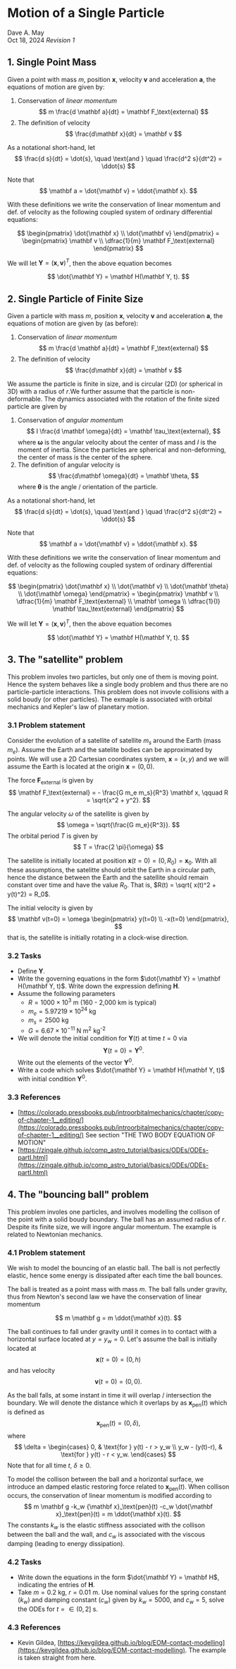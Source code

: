 # Motion of a Single Particle

Dave A. May  
Oct 18, 2024  _Revision 1_



## 1. Single Point Mass
Given a point with mass $m$, position $\mathbf x$, velocity $\mathbf v$ and acceleration $\mathbf a$, the equations of motion are given by:

1. Conservation of _linear momentum_
$$
m \frac{d \mathbf a}{dt} = \mathbf F_\text{external}
$$
2. The definition of velocity
$$
\frac{d\mathbf x}{dt} = \mathbf v
$$

As a notational short-hand, let
$$
\frac{d s}{dt} = \dot{s}, \quad \text{and } \quad \frac{d^2 s}{dt^2} = \ddot{s}
$$

Note that
$$
	\mathbf a = \dot{\mathbf v} = \ddot{\mathbf x}.
$$

With these definitions we write the conservation of linear momentum and def. of velocity as the following coupled system of ordinary differential equations:

$$
\begin{pmatrix}
\dot{\mathbf x} \\
\dot{\mathbf v}
\end{pmatrix} =
\begin{pmatrix}
\mathbf v \\
\dfrac{1}{m} \mathbf F_\text{external}
\end{pmatrix}
$$

We will let $\mathbf Y = (\mathbf x, \mathbf v)^T$, then the above equation becomes

$$
	\dot{\mathbf Y} = \mathbf H(\mathbf Y, t).
$$


## 2. Single Particle of Finite Size
Given a particle with mass $m$, position $\mathbf x$, velocity $\mathbf v$ and acceleration $\mathbf a$, the equations of motion are given by (as before):

1. Conservation of _linear momentum_
$$
m \frac{d \mathbf a}{dt} = \mathbf F_\text{external}
$$
2. The definition of velocity
$$
\frac{d\mathbf x}{dt} = \mathbf v
$$


We assume the particle is finite in size, and is circular (2D) (or spherical in 3D) with a radius of $r$.We further assume that the particle is non-deformable.
The dynamics associated with the rotation of the finite sized particle are given by 

1. Conservation of _angular momentum_
$$
I \frac{d \mathbf \omega}{dt} = \mathbf \tau_\text{external},
$$
where $\mathbf \omega$ is the angular velocity about the center of mass and $I$ is the moment of inertia. Since the particles are spherical and non-deforming, the center of mass is the center of the sphere.
2. The definition of angular velocity is
$$
\frac{d\mathbf \omega}{dt} = \mathbf \theta,
$$
where $\mathbf \theta$ is the angle / orientation of the particle.

As a notational short-hand, let
$$
\frac{d s}{dt} = \dot{s}, \quad \text{and } \quad \frac{d^2 s}{dt^2} = \ddot{s}
$$

Note that
$$
	\mathbf a = \dot{\mathbf v} = \ddot{\mathbf x}.
$$

With these definitions we write the conservation of linear momentum and def. of velocity as the following coupled system of ordinary differential equations:

$$
\begin{pmatrix}
\dot{\mathbf x} \\
\dot{\mathbf v} \\
\dot{\mathbf \theta} \\
\dot{\mathbf \omega}
\end{pmatrix} =
\begin{pmatrix}
\mathbf v \\
\dfrac{1}{m} \mathbf F_\text{external} \\
\mathbf \omega \\
\dfrac{1}{I} \mathbf \tau_\text{external}
\end{pmatrix}
$$

We will let $\mathbf Y = (\mathbf x, \mathbf v)^T$, then the above equation becomes

$$
	\dot{\mathbf Y} = \mathbf H(\mathbf Y, t).
$$



## 3. The "satellite" problem

This problem involes two particles, but only one of them is moving point. Hence the system behaves like a single body problem and thus there are no particle-particle interactions. This problem does not invovle collisions with a solid boudy (or other particles).
The exmaple is associated with orbital mechanics and Kepler's law of planetary motion.

### 3.1 Problem statement

Consider the evolution of a satellite of satellite $m_s$ around the Earth (mass $m_e$). Assume the Earth and the satelite bodies can be approximated by points. We will use a 2D Cartesian coordinates system, $\mathbf x = (x, y)$ and we will assume the Earth is located at the origin $\mathbf x = (0, 0)$.

The force $\mathbf F_\text{external}$ is given by 
$$
\mathbf F_\text{external} = - \frac{G m_e m_s}{R^3} \mathbf x,
\qquad R = \sqrt{x^2 + y^2}.
$$

The angular velocity $\omega$ of the satellite is given by 
$$
	\omega = \sqrt{\frac{G m_e}{R^3}}.
$$
The orbital period $T$ is given by 
$$
	T = \frac{2 \pi}{\omega}
$$

The satellite is initially located at position $\mathbf x(t=0) = (0, R_0) = \mathbf x_0$.
With all these assumptions, the satelitte should orbit the Earth in a circular path, hence the distance between the Earth and the satellite should remain constant over time and have the value $R_0$. That is, $R(t) = \sqrt{ x(t)^2 + y(t)^2} = R_0$.

The initial velocity is given by
$$
	\mathbf v(t=0) = \omega \begin{pmatrix}
	y(t=0) \\
	-x(t=0)
	\end{pmatrix},
$$
that is, the satellite is initially rotating in a clock-wise direction.

### 3.2 Tasks

- Define $\mathbf Y$.
- Write the governing equations in the form $\dot{\mathbf Y} = \mathbf H(\mathbf Y, t)$. Write down the expression defining $\mathbf H$.
- Assume the following parameters
	* $R = 1000 \times 10^3$ m (160 - 2,000 km is typical)
	* $m_e = 5.97219 \times 10^{24}$ kg
	* $m_s = 2500$ kg
	* $G = 6.67 \times 10^{−11}$ N m$^{2}$ kg$^\text{-2}$
- We will denote the initial condition for $\mathbf Y(t)$ at time $t=0$ via
$$
	\mathbf Y(t=0) = \mathbf Y^0.
$$
Write out the elements of the vector $\mathbf Y^0$.
- Write a code which solves $\dot{\mathbf Y} = \mathbf H(\mathbf Y, t)$ with initial condition $\mathbf Y^0$.

### 3.3 References

* [https://colorado.pressbooks.pub/introorbitalmechanics/chapter/copy-of-chapter-1__editing/](https://colorado.pressbooks.pub/introorbitalmechanics/chapter/copy-of-chapter-1__editing/) See section "THE TWO BODY EQUATION OF MOTION"
* [https://zingale.github.io/comp_astro_tutorial/basics/ODEs/ODEs-partI.html](https://zingale.github.io/comp_astro_tutorial/basics/ODEs/ODEs-partI.html)


## 4. The "bouncing ball" problem

This problem involes one particles, and involves modelling the collison of the point with a solid boudy boundary. The ball has an assumed radius of $r$. Despite its finite size, we will ingore angular momentum.
The example is related to Newtonian mechanics.

### 4.1 Problem statement

We wish to model the bouncing of an elastic ball.
The ball is not perfectly elastic, hence some energy is dissipated after each time the ball bounces.

The ball is treated as a point mass with mass $m$. The ball falls under gravity, thus from Newton's second law we have the conservation of linear momentum

$$
	m \mathbf g = m \ddot{\mathbf x}(t).
$$

The ball continues to fall under gravity until it comes in to contact
with a horizontal surface located at $y = y_w = 0$.
Let's assume the ball is initially located at 
$$
	\mathbf x(t=0) = (0, h)
$$
and has velocity
$$
	\mathbf v(t=0) = (0, 0).
$$

As the ball falls, at some instant in time it will overlap / intersection the boundary. We will denote the distance which it overlaps by as ${\mathbf x}_\text{pen}(t)$ which is defined as
$$
{\mathbf x}_\text{pen}(t) = (0, \delta),
$$
where
$$
	\delta = 
	\begin{cases}
    0,              & \text{for } y(t) - r > y_w \\
    y_w - (y(t)-r), & \text{for } y(t) - r < y_w.
	\end{cases}
$$
Note that for all time $t$, $\delta \ge 0$.

To model the collison between the ball and a horizontal surface,
we introduce an damped elastic restoring force related to ${\mathbf x}_\text{pen}(t)$. When collison occurs, the conservation of linear momentum is modified according to
$$
	m \mathbf g -k_w {\mathbf x}_\text{pen}(t) -c_w \dot{\mathbf x}_\text{pen}(t) = m \ddot{\mathbf x}(t).
$$
The constants $k_w$ is the elastic stiffness associated with the collison between the ball and the wall, and $c_w$ is associated with the viscous damping (leading to energy dissipation).

### 4.2 Tasks

- Write down the equations in the form $\dot{\mathbf Y} = \mathbf H$, indicating the entries of $\mathbf H$.
- Take $m = 0.2$ kg, $r = 0.01$ m. Use nominal values for the spring constant ($k_w$) and damping constant ($c_w$) given  by $k_w = 5000$, and $c_w = 5$, solve the ODEs for $t = \in (0, 2]$ s.

### 4.3 References

* Kevin Gildea, [https://kevgildea.github.io/blog/EOM-contact-modelling](https://kevgildea.github.io/blog/EOM-contact-modelling). The example is taken straight from here.

<!--

## 5. The "spinning bouncing ball" problem

Objective:  Augment problem "bouncing ball" to include the conservation of angular momentum.

* $\mathbf Y = (\mathbf x, \mathbf v, \theta, \omega)$.

* The initial position, angle is $\mathbf x^0 = ( 0, h)$, $\theta^0 = 0$.

* The initial condition is $\mathbf v^0 = (1, -1)$, $\omega^0 = 0$. The oblique collison should result in the ball starting to spinning after the impact.

$$
I \frac{d \omega}{dt} = 
	\begin{cases}
    0,              & \text{no colision} \\
    \tau_\text{collision}, & \text{during collision}.
   \end{cases}
$$

The surface the ball bounces on has a normal $\hat{\mathbf n} = (0, 1)$ and tangent $\hat{\mathbf s} = (-1, 0)$.


$$
\tau_\text{col} = \mathbf R_C \times \mathbf F_s
$$
and
$$
	\mathbf R_C = (r - \tfrac{1}{2} \delta_{nco}) (-\hat{\mathbf n})
$$
and $\delta_{nco}$ is the "normal contact overlap" which we take as 
$$
\delta_{nco} = 2r - |y_w - y(t)| > 0.
$$
The time rate of change of the overlap is then
$$
\dot{\delta}_{nco} = - |0 - \dot{y}(t)|.
$$


The velocity vector tangent to the contact surface is given by
$$
	\mathbf v_\text{tangential} = \mathbf v - (\mathbf v \cdot \mathbf n) \mathbf n
$$
The tangential speed (sliding rate) is then
$$
	\dot{s} = \mathbf v_\text{tangential} \cdot \hat{\mathbf s}.
$$

Assume Coloumb Sliding, then
$$
	\mathbf F_s = \mu \| \mathbf F_N \| \hat{\mathbf s},
$$
where $\mu$ is the apparent friction and $\mathbf F_n$ is
$$
\mathbf F_n = (-k \delta_{nco} + c \dot{\delta}_{nco}) \hat{\mathbf n}
$$

-->